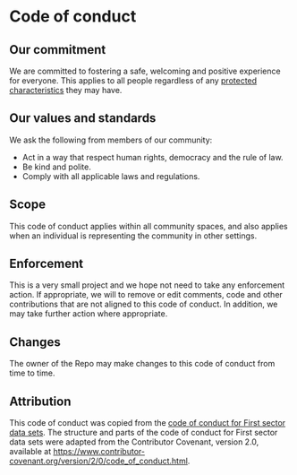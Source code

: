 # Code of conduct

## Our commitment

We are committed to fostering a safe, welcoming and positive experience for everyone. This applies to all people 
regardless of any [protected characteristics](https://www.gov.uk/discrimination-your-rights) they may have.

## Our values and standards

We ask the following from members of our community:

* Act in a way that respect human rights, democracy and the rule of law.
* Be kind and polite.
* Comply with all applicable laws and regulations.

## Scope

This code of conduct applies within all community spaces, and also applies when
an individual is representing the community in other settings.

## Enforcement

This is a very small project and we hope not need to take any enforcement action.
If appropriate, we will to remove or edit comments, code and other contributions that are
not aligned to this code of conduct. In addition, we may take further action where appropriate.

## Changes
The owner of the Repo may make changes to this code of conduct from time to time.

## Attribution
This code of conduct was copied from the [code of conduct for First sector data sets](https://github.com/confirmordeny/first-sector-data-sets/edit/main/CODE_OF_CONDUCT.md).
The structure and parts of the code of conduct for First sector data sets were adapted from the Contributor Covenant,
version 2.0, available at
https://www.contributor-covenant.org/version/2/0/code_of_conduct.html.
